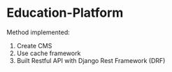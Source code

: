 # Education-Platform

Method implemented:
1. Create CMS
2. Use cache framework
3. Built Restful API with Django Rest  Framework (DRF)
